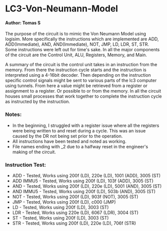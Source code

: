 # LC3-Von-Neumann-Model

#### Author: Tomas S

The purpose of the circuit is to mimic the Von Neumann Model using logisim. More specifically the instructions which are implemented are ADD, ADD(Immediate), AND, AND(Immediate), NOT, JMP, LD, LDR, ST, STR. Some instructions were left out for time's sake. In all the major components of the circuit are the Control Unit, ALU, Registers, Memory, and Main. 

A summary of the circuit is the control unit takes in an instruction from the memory. From there the instruction cycle starts and the instruction is interpreted using a 4-16bit decoder. Then depending on the instruction specific control signals might be sent to various parts of the lc3 computer using tunnels. From here a value might be retrieved from a register or assignment to a register. Or possible to or from the memory. In all the circuit houses small processes that work together to complete the instruction cycle as instructed by the instruction.

### Notes:
- In the beginning, I struggled with a register issue where all the registers were being written to and reset during a cycle. This was an issue caused by the DR not being set prior to the operation.
- All instructions have been tested and noted as working.
- File names ending with _2 due to a halfway reset in the engineer's making of the circuit. 

### Instruction Test:

* ADD - Tested, Works using 200f (LD), 220e (LD), 1001 (ADD), 3005 (ST)
* ADD IMMU5 - Tested, Works using 200f (LD), 103f (ADD), 3005 (ST)
* AND - Tested, Works using 200f (LD), 220e (LD), 5001 (AND), 3005 (ST)
* AND IMMU5 - Tested, Works using 200f (LD), 503b (AND), 3005 (ST)
* NOT - Tested, Works using 200f (LD), 903f (NOT), 3005 (ST)
* JMP - Tested, Works using 200f (LD), c000 (JMP)
* LD - Tested, Works using 200f (LD), 3003 (ST)
* LDR - Tested, Works using 220e (LD), 6067 (LDR), 3004 (ST)
* ST - Tested, Works using 200f (LD), 3003 (ST)
* STR - Tested, Works using 200f (LD), 220e (LD), 706f (STR)    

